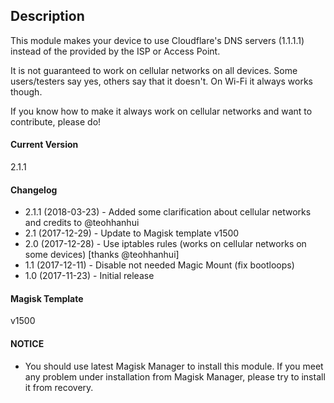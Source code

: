## Description
This module makes your device to use Cloudflare's DNS servers (1.1.1.1) instead of the provided by the ISP or Access Point.

It is not guaranteed to work on cellular networks on all devices. Some users/testers say yes, others say that it doesn't.
On Wi-Fi it always works though.

If you know how to make it always work on cellular networks and want to contribute, please do!

#### Current Version
2.1.1

#### Changelog

* 2.1.1 (2018-03-23) - Added some clarification about cellular networks and credits to @teohhanhui
* 2.1 (2017-12-29) - Update to Magisk template v1500
* 2.0 (2017-12-28) - Use iptables rules (works on cellular networks on some devices) [thanks @teohhanhui]
* 1.1 (2017-12-11) - Disable not needed Magic Mount (fix bootloops)
* 1.0 (2017-11-23) - Initial release

#### Magisk Template
v1500

#### NOTICE

* You should use latest Magisk Manager to install this module. If you meet any problem under installation from Magisk Manager, please try to install it from recovery.